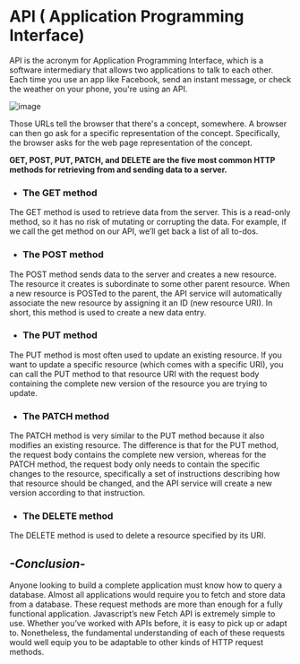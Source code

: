 #  API ( Application Programming Interface) 

API is the acronym for Application Programming Interface, which is a software intermediary that allows two applications to talk to each other. Each time you use an app like Facebook, send an instant message, or check the weather on your phone, you're using an API.

![image](https://nitrocdn.com/GuYcnotRkcKfJXshTEEKnCZTOtUwxDnm/assets/static/optimized/rev-13aab04/wp-content/uploads/2020/01/rest.png)
 
 Those URLs tell the browser that there's a concept, somewhere. A browser can then go ask for a specific representation of the concept. Specifically, the browser asks for the web page representation of the concept.


 **GET, POST, PUT, PATCH, and DELETE are the five most common HTTP methods for retrieving from and sending data to a server.**

 * ### The GET method

The GET method is used to retrieve data from the server. This is a read-only method, so it has no risk of mutating or corrupting the data. For example, if we call the get method on our API, we’ll get back a list of all to-dos.


* ### The POST method

The POST method sends data to the server and creates a new resource. The resource it creates is subordinate to some other parent resource. When a new resource is POSTed to the parent, the API service will automatically associate the new resource by assigning it an ID (new resource URI). In short, this method is used to create a new data entry.

* ### The PUT method

The PUT method is most often used to update an existing resource. If you want to update a specific resource (which comes with a specific URI), you can call the PUT method to that resource URI with the request body containing the complete new version of the resource you are trying to update.


* ### The PATCH method

The PATCH method is very similar to the PUT method because it also modifies an existing resource. The difference is that for the PUT method, the request body contains the complete new version, whereas for the PATCH method, the request body only needs to contain the specific changes to the resource, specifically a set of instructions describing how that resource should be changed, and the API service will create a new version according to that instruction.

* ### The DELETE method
The DELETE method is used to delete a resource specified by its URI.

## *-Conclusion-*
Anyone looking to build a complete application must know how to query a database. Almost all applications would require you to fetch and store data from a database. These request methods are more than enough for a fully functional application. Javascript’s new Fetch API is extremely simple to use. Whether you’ve worked with APIs before, it is easy to pick up or adapt to. Nonetheless, the fundamental understanding of each of these requests would well equip you to be adaptable to other kinds of HTTP request methods.